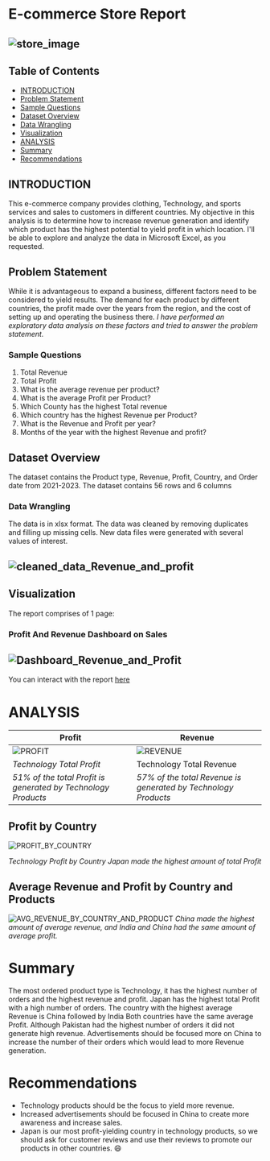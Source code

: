 # E-commerce Store Report

![store_image](https://github.com/Kingkene/E-commerce-data-Report/assets/120706444/f5128933-1b76-4db0-9f4a-5a4e79db58b8)
---

## Table of Contents

- [INTRODUCTION](#introduction)
- [Problem Statement](#problem-statement)
- [Sample Questions](#sample-questions)
- [Dataset Overview](#dataset-overview)
- [Data Wrangling](#data-wrangling)
- [Visualization](#visualization)
- [ANALYSIS](#analysis)
- [Summary](#summary)
- [Recommendations](#recommendations)


## INTRODUCTION

This e-commerce company provides clothing, Technology, and sports services and sales to customers in different countries. 
My objective in this analysis is to determine how to increase revenue generation and identify which product has the highest potential to yield profit in which location. 
I'll be able to explore and analyze the data in Microsoft Excel, as you requested.

## Problem Statement

While it is advantageous to expand a business, different factors need to be considered to yield results. 
The demand for each product by different countries, the profit made over the years from the region, and the cost of setting up and operating the business there. 
_I have performed an exploratory data analysis on these factors and tried to answer the problem statement._

### Sample Questions

1. Total Revenue
2. Total Profit
3. What is the average revenue per product?
4. What is the average Profit per Product?
5. Which County has the highest Total revenue
6. Which country has the highest Revenue per Product?
7. What is the Revenue and Profit per year?
8. Months of the year with the highest Revenue and profit?

## Dataset Overview
The dataset contains the Product type, Revenue, Profit, Country, and Order date from 2021-2023. The dataset contains 56 rows and 6 columns 

### Data Wrangling
The data is in xlsx format. The data was cleaned by removing duplicates and filling up missing cells. New data files were generated with several values of interest.

![cleaned_data_Revenue_and_profit](https://github.com/Kingkene/E-commerce-data-Report/assets/120706444/2070f7ee-5042-48fc-b679-4d5fc3a8e138)
---
## Visualization

The report comprises of 1 page:
### Profit And Revenue Dashboard on Sales
![Dashboard_Revenue_and_Profit](https://github.com/Kingkene/E-commerce-data-Report/assets/120706444/b0f20999-83b4-4eb0-b04c-bcb93716ea7c)
---
You can interact with the report [here](https://1drv.ms/x/c/3a9e59d1b7536c13/EYb1gS09IdVDkyLsDSXbxdoB8baueShkoeDa7eyUTRfWBw)

# ANALYSIS

Profit | Revenue
-------|--------
![PROFIT](https://github.com/Kingkene/E-commerce-data-Report/assets/120706444/acf24a06-9aa7-4157-a2cc-7afba49f7e7f) | ![REVENUE](https://github.com/Kingkene/E-commerce-data-Report/assets/120706444/43e9fe85-4fbe-4e46-94f2-b351c79de53f)
*Technology Total Profit* | Technology Total Revenue 
*51% of the total Profit is generated by Technology Products* | *57% of the total Revenue is generated by Technology Products*

Profit by Country
---
![PROFIT_BY_COUNTRY](https://github.com/Kingkene/E-commerce-data-Report/assets/120706444/9ad76b14-e99f-4b43-b389-de51b9691ff9)

*Technology Profit by Country*
*Japan made the highest amount of total Profit*

Average Revenue and Profit by Country and Products
---
![AVG_REVENUE_BY_COUNTRY_AND_PRODUCT](https://github.com/Kingkene/E-commerce-data-Report/assets/120706444/c3daff32-5cf6-4c1a-83ed-05cd10452983)
*China made the highest amount of average revenue, and India and China had the same amount of average profit.*

# Summary
The most ordered product type is Technology, it has the highest number of orders and the highest revenue and profit. Japan has the highest total Profit with a high number of orders. The country with the highest average Revenue is China followed by India Both countries have the same average Profit. Although Pakistan had the highest number of orders it did not generate high revenue.
Advertisements should be focused more on China to increase the number of their orders which would lead to more Revenue generation.

# Recommendations

- Technology products should be the focus to yield more revenue.
- Increased advertisements should be focused in China to create more awareness and increase sales.
- Japan is our most profit-yielding country in technology products, so we should ask for customer reviews and use their reviews to promote our products in other countries. 😄


